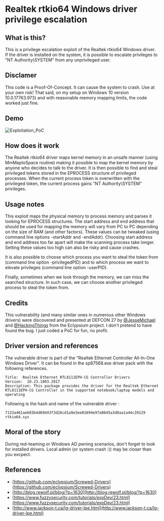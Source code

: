 # Realtek rtkio64 Windows driver privilege escalation

## What is this?

This is a privilege escalation exploit of the Realtek rtkio64 Windows driver. If the driver is installed on the system, it is possible to escalate privileges to "NT Authority\SYSTEM" from any unprivileged user. 

## Disclamer

This code is a Proof-Of-Concept. It can cause the system to crash. Use at your own risk!
That said, on my setup on Windows 10 version 10.0.17763.973) and with reasonable memory mapping limits, the code worked just fine.

## Demo
![Exploitation_PoC](https://github.com/blogresponder/Realtek-rtkio64-Windows-driver-privilege-escalation/blob/master/screenshots/poc_realtek_privesc.gif)

## How does it work

The Realtek rtkio64 driver maps kernel memory in an unsafe manner (using MmMapIoSpace routine) making it possible to map the kernel memory by anyone who decides to talk to the driver. It is then possible to find and steal privileged tokens stored in the EPROCESS structure of privileged processes. When the current process token is overwritten with the privileged token, the current process gains "NT Authority\SYSTEM" privileges.

## Usage notes

This exploit maps the physical memory to process memory and parses it looking for EPROCESS structures. The start address and end address that should be used for mapping the memory will vary from PC to PC depending on the size of RAM (and other factors). These values can be tweaked (using command line options -startAddr and -endAddr). Choosing start address and end address too far apart will make the scanning process take longer. Setting these values too high can also be risky and cause crashes.

It is also possible to choose which process you want to steal the token from (command line option -privilegedPID) and to which process we want to elevate privileges (command line option -userPID).

Finally, sometimes when we look through the memory, we can miss the searched structure. In such case, we can choose another privileged process to steal the token from.

## Credits

This vulnerability (and many similar ones in numerous other Windows drivers) were discovered and presented at DEFCON 27 by [@JesseMichael](https://twitter.com/jessemichael) and [@HackingThings](https://twitter.com/hackingthings) from the Eclypsium project.
I don't pretend to have found the bug. I just coded a PoC for fun, no profit.

## Driver version and references

The vulnerable driver is part of the "Realtek Ethernet Controller All-In-One Windows Driver".
It can be found in the sp87568.exe driver pack with the following references.

	Title:  Realtek Ethernet RTL8111EPH-CG Controller Drivers
	Version:  10.23.1003.2017
	Description: This package provides the driver for the Realtek Ethernet RTL8111EPH-CG Controller in the supported notebook/laptop models and operating

Following is the hash and name of the vulnerable driver :

	7133a461aeb03b4d69d43f3d26cd1a9e3ee01694e97a0645a3d8aa1a44c39129 rtkio64.sys

## Moral of the story

During red-teaming or Windows AD pwning scenarios, don't forget to look for installed drivers. Local admin (or system crash :)) may be closer than you excpect.

## References
- [https://github.com/eclypsium/Screwed-Drivers](https://github.com/eclypsium/Screwed-Drivers)
- [http://blog.rewolf.pl/blog/?p=1630](http://blog.rewolf.pl/blog/?p=1630)
- [https://www.fuzzysecurity.com/tutorials/expDev/23.html](https://www.fuzzysecurity.com/tutorials/expDev/23.html)
- [http://www.jackson-t.ca/lg-driver-lpe.html](http://www.jackson-t.ca/lg-driver-lpe.html)
